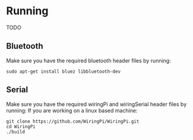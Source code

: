 # Running
TODO

## Bluetooth
Make sure you have the required bluetooth header files by running:
```shell script
sudo apt-get install bluez libbluetooth-dev
```

## Serial
Make sure you have the required wiringPi and wiringSerial header files by running:
If you are working on a linux based machine:
```shell script
git clone https://github.com/WiringPi/WiringPi.git
cd WiringPi
./build
``` 
